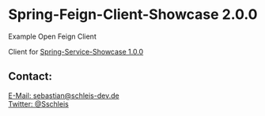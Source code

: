 # Spring-Feign-Client-Showcase 2.0.0

Example Open Feign Client

Client for [Spring-Service-Showcase 1.0.0](https://github.com/sschleis/Spring-Service-Showcase/tree/v1.0.0)

## Contact:
[E-Mail: sebastian@schleis-dev.de](mailto:sebastian@schleis-dev.de)<br/>
[Twitter: @Sschleis](https://twitter.com/Sschleis)<br/>